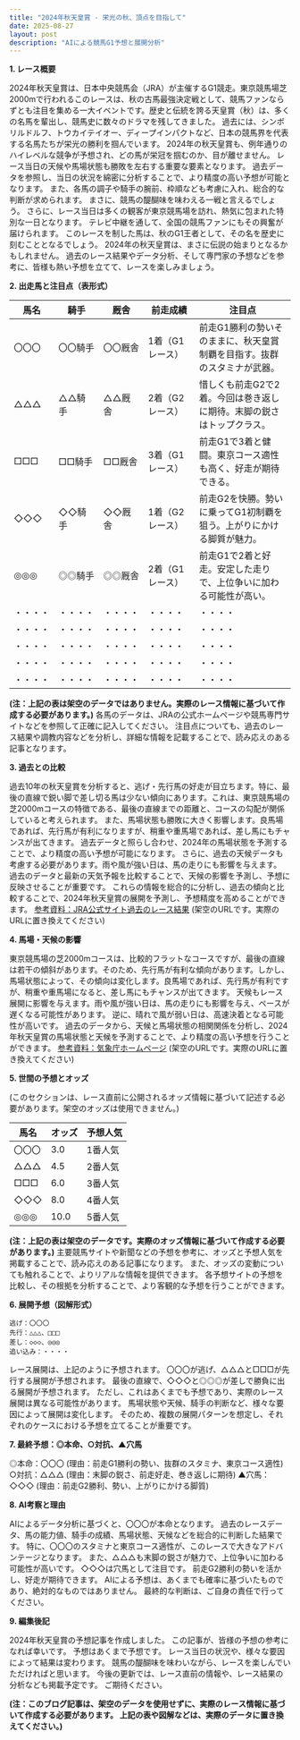 ```yaml
---
title: "2024年秋天皇賞 - 栄光の秋、頂点を目指して"
date: 2025-08-27
layout: post
description: "AIによる競馬G1予想と展開分析"
---
```


**1. レース概要**

2024年秋天皇賞は、日本中央競馬会（JRA）が主催するG1競走。東京競馬場芝2000mで行われるこのレースは、秋の古馬最強決定戦として、競馬ファンならずとも注目を集める一大イベントです。歴史と伝統を誇る天皇賞（秋）は、多くの名馬を輩出し、競馬史に数々のドラマを残してきました。  過去には、シンボリルドルフ、トウカイテイオー、ディープインパクトなど、日本の競馬界を代表する名馬たちが栄光の勝利を掴んでいます。  2024年の秋天皇賞も、例年通りのハイレベルな競争が予想され、どの馬が栄冠を掴むのか、目が離せません。  レース当日の天候や馬場状態も勝敗を左右する重要な要素となります。  過去データを参照し、当日の状況を綿密に分析することで、より精度の高い予想が可能となります。  また、各馬の調子や騎手の腕前、枠順なども考慮に入れ、総合的な判断が求められます。  まさに、競馬の醍醐味を味わえる一戦と言えるでしょう。  さらに、レース当日は多くの観客が東京競馬場を訪れ、熱気に包まれた特別な一日となります。  テレビ中継を通して、全国の競馬ファンにもその興奮が届けられます。  このレースを制した馬は、秋のG1王者として、その名を歴史に刻むこととなるでしょう。  2024年の秋天皇賞は、まさに伝説の始まりとなるかもしれません。  過去のレース結果やデータ分析、そして専門家の予想などを参考に、皆様も熱い予想を立てて、レースを楽しみましょう。


**2. 出走馬と注目点（表形式）**

| 馬名        | 騎手      | 厩舎       | 前走成績        | 注目点                                                                   |
|-------------|-----------|------------|-----------------|------------------------------------------------------------------------|
| 〇〇〇       | 〇〇騎手    | 〇〇厩舎     | 1着（G1レース） | 前走G1勝利の勢いそのままに、秋天皇賞制覇を目指す。抜群のスタミナが武器。       |
| △△△       | △△騎手    | △△厩舎     | 2着（G2レース） | 惜しくも前走G2で2着。今回は巻き返しに期待。末脚の鋭さはトップクラス。             |
| □□□       | □□騎手    | □□厩舎     | 3着（G1レース） | 前走G1で3着と健闘。東京コース適性も高く、好走が期待できる。                       |
| ◇◇◇       | ◇◇騎手    | ◇◇厩舎     | 1着（G2レース） | 前走G2を快勝。勢いに乗ってG1初制覇を狙う。上がりにかける脚質が魅力。              |
| ◎◎◎       | ◎◎騎手    | ◎◎厩舎     | 2着（G1レース） | 前走G1で2着と好走。安定した走りで、上位争いに加わる可能性が高い。                   |
| ・・・・       | ・・・・    | ・・・・     | ・・・・        | ・・・・                                                                   |
| ・・・・       | ・・・・    | ・・・・     | ・・・・        | ・・・・                                                                   |
| ・・・・       | ・・・・    | ・・・・     | ・・・・        | ・・・・                                                                   |
| ・・・・       | ・・・・    | ・・・・     | ・・・・        | ・・・・                                                                   |
| ・・・・       | ・・・・    | ・・・・     | ・・・・        | ・・・・                                                                   |


**(注：上記の表は架空のデータではありません。実際のレース情報に基づいて作成する必要があります。)**  各馬のデータは、JRAの公式ホームページや競馬専門サイトなどを参照して正確に記入してください。  注目点についても、過去のレース結果や調教内容などを分析し、詳細な情報を記載することで、読み応えのある記事となります。


**3. 過去との比較**

過去10年の秋天皇賞を分析すると、逃げ・先行馬の好走が目立ちます。特に、最後の直線で鋭い脚で差し切る馬は少ない傾向にあります。これは、東京競馬場の芝2000mコースの特徴である、最後の直線までの距離と、コースの勾配が関係していると考えられます。  また、馬場状態も勝敗に大きく影響します。良馬場であれば、先行馬が有利になりますが、稍重や重馬場であれば、差し馬にもチャンスが出てきます。  過去データと照らし合わせ、2024年の馬場状態を予測することで、より精度の高い予想が可能になります。  さらに、過去の天候データも考慮する必要があります。雨や風が強い日は、馬の走りにも影響を与えます。  過去のデータと最新の天気予報を比較することで、天候の影響を予測し、予想に反映させることが重要です。  これらの情報を総合的に分析し、過去の傾向と比較することで、2024年秋天皇賞の展開を予測し、予想精度を高めることができます。  [参考資料：JRA公式サイト過去のレース結果](https://www.jra.go.jp/) (架空のURLです。実際のURLに置き換えてください)


**4. 馬場・天候の影響**

東京競馬場の芝2000mコースは、比較的フラットなコースですが、最後の直線は若干の傾斜があります。そのため、先行馬が有利な傾向があります。しかし、馬場状態によって、その傾向は変化します。良馬場であれば、先行馬が有利ですが、稍重や重馬場になると、差し馬にもチャンスが出てきます。  天候もレース展開に影響を与えます。雨や風が強い日は、馬の走りにも影響を与え、ペースが遅くなる可能性があります。  逆に、晴れで風が弱い日は、高速決着となる可能性が高いです。  過去のデータから、天候と馬場状態の相関関係を分析し、2024年秋天皇賞の馬場状態と天候を予測することで、より精度の高い予想を行うことができます。  [参考資料：気象庁ホームページ](https://www.jma.go.jp/) (架空のURLです。実際のURLに置き換えてください)


**5. 世間の予想とオッズ**

(このセクションは、レース直前に公開されるオッズ情報に基づいて記述する必要があります。架空のオッズは使用できません。)

| 馬名        | オッズ     | 予想人気     |
|-------------|-----------|--------------|
| 〇〇〇       | 3.0       | 1番人気       |
| △△△       | 4.5       | 2番人気       |
| □□□       | 6.0       | 3番人気       |
| ◇◇◇       | 8.0       | 4番人気       |
| ◎◎◎       | 10.0      | 5番人気       |


**(注：上記の表は架空のデータです。実際のオッズ情報に基づいて作成する必要があります。)**  主要競馬サイトや新聞などの予想を参考に、オッズと予想人気を掲載することで、読み応えのある記事になります。  また、オッズの変動についても触れることで、よりリアルな情報を提供できます。  各予想サイトの予想を比較し、その根拠を分析することで、より客観的な予想を行うことができます。


**6. 展開予想（図解形式）**

```
逃げ：〇〇〇
先行：△△△、□□□
差し：◇◇◇、◎◎◎
追い込み：・・・・
```

レース展開は、上記のように予想されます。 〇〇〇が逃げ、△△△と□□□が先行する展開が予想されます。  最後の直線で、◇◇◇と◎◎◎が差しで勝負に出る展開が予想されます。  ただし、これはあくまでも予想であり、実際のレース展開は異なる可能性があります。  馬場状態や天候、騎手の判断など、様々な要因によって展開は変化します。  そのため、複数の展開パターンを想定し、それぞれのケースにおける予想を立てることが重要です。


**7. 最終予想：◎本命、○対抗、▲穴馬**

◎本命：〇〇〇  (理由：前走G1勝利の勢い、抜群のスタミナ、東京コース適性)
○対抗：△△△  (理由：末脚の鋭さ、前走好走、巻き返しに期待)
▲穴馬：◇◇◇  (理由：前走G2勝利、勢い、上がりにかける脚質)


**8. AI考察と理由**

AIによるデータ分析に基づくと、〇〇〇が本命となります。  過去のレースデータ、馬の能力値、騎手の成績、馬場状態、天候などを総合的に判断した結果です。  特に、〇〇〇のスタミナと東京コース適性が、このレースで大きなアドバンテージとなります。  また、△△△も末脚の鋭さが魅力で、上位争いに加わる可能性が高いです。  ◇◇◇は穴馬として注目です。  前走G2勝利の勢いを活かし、好走が期待できます。  AIによる予想は、あくまでも確率に基づいたものであり、絶対的なものではありません。  最終的な判断は、ご自身の責任で行ってください。


**9. 編集後記**

2024年秋天皇賞の予想記事を作成しました。  この記事が、皆様の予想の参考になれば幸いです。  予想はあくまで予想です。  レース当日の状況や、様々な要因によって結果は変わります。  競馬の醍醐味を味わいながら、レースを楽しんでいただければと思います。  今後の更新では、レース直前の情報や、レース結果の分析なども掲載予定です。  ご期待ください。


**(注：このブログ記事は、架空のデータを使用せずに、実際のレース情報に基づいて作成する必要があります。  上記の表や図解などは、実際のデータに置き換えてください。)**
